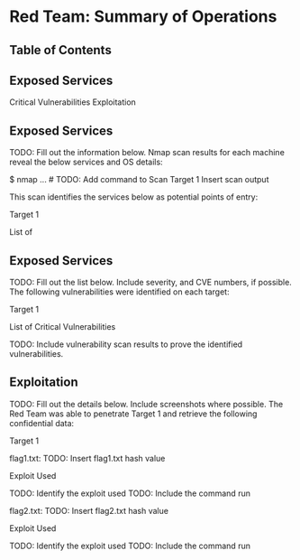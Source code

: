# Red Team: Summary of Operations

## Table of Contents

## Exposed Services
Critical Vulnerabilities
Exploitation

## Exposed Services
TODO: Fill out the information below.
Nmap scan results for each machine reveal the below services and OS details:

$ nmap ... # TODO: Add command to Scan Target 1
Insert scan output

This scan identifies the services below as potential points of entry:

Target 1

List of

## Exposed Services

TODO: Fill out the list below. Include severity, and CVE numbers, if possible.
The following vulnerabilities were identified on each target:

Target 1

List of
Critical
Vulnerabilities

TODO: Include vulnerability scan results to prove the identified vulnerabilities.

## Exploitation

TODO: Fill out the details below. Include screenshots where possible.
The Red Team was able to penetrate Target 1 and retrieve the following confidential data:

Target 1


flag1.txt: TODO: Insert flag1.txt hash value


Exploit Used

TODO: Identify the exploit used
TODO: Include the command run

flag2.txt: TODO: Insert flag2.txt hash value


Exploit Used

TODO: Identify the exploit used
TODO: Include the command run
